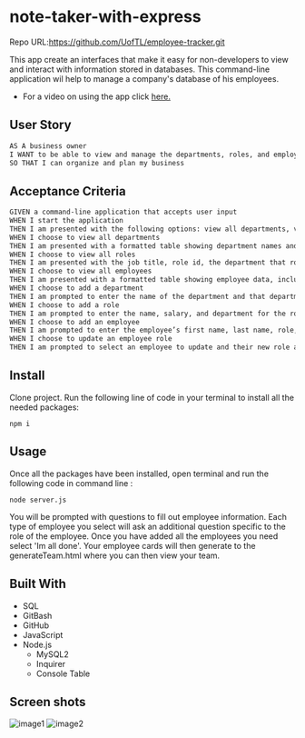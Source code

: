 # note-taker-with-express

Repo URL:https://github.com/UofTL/employee-tracker.git

This app create an interfaces that make it easy for non-developers to view and interact with information stored in databases. This command-line application wil help to manage a company's database of his employees.

* For a video on using the app click [here.](https://screencast-o-matic.com/watch/crQlbhVQNO5)
## User Story

```md
AS A business owner
I WANT to be able to view and manage the departments, roles, and employees in my company
SO THAT I can organize and plan my business
```

## Acceptance Criteria

```md
GIVEN a command-line application that accepts user input
WHEN I start the application
THEN I am presented with the following options: view all departments, view all roles, view all employees, add a department, add a role, add an employee, and update an employee role
WHEN I choose to view all departments
THEN I am presented with a formatted table showing department names and department ids
WHEN I choose to view all roles
THEN I am presented with the job title, role id, the department that role belongs to, and the salary for that role
WHEN I choose to view all employees
THEN I am presented with a formatted table showing employee data, including employee ids, first names, last names, job titles, departments, salaries, and managers that the employees report to
WHEN I choose to add a department
THEN I am prompted to enter the name of the department and that department is added to the database
WHEN I choose to add a role
THEN I am prompted to enter the name, salary, and department for the role and that role is added to the database
WHEN I choose to add an employee
THEN I am prompted to enter the employee’s first name, last name, role, and manager and that employee is added to the database
WHEN I choose to update an employee role
THEN I am prompted to select an employee to update and their new role and this information is updated in the database 
```

## Install

Clone project.
Run the following line of code in your terminal to install all the needed packages: 
```
npm i
```

## Usage

Once all the packages have been installed, open terminal and run the following code in command line : 
```
node server.js

```
You will be prompted with questions to fill out employee information. Each type of employee you select will ask an additional question specific to the role of the employee. Once you have added all the employees you need select 'Im all done'. Your employee cards will then generate to the generateTeam.html where you can then view your team. 

## Built With
- SQL
- GitBash
- GitHub
- JavaScript
- Node.js
  - MySQL2
  - Inquirer
  - Console Table

## Screen shots
![image1](https://user-images.githubusercontent.com/84641285/132789740-a45f0b9c-d561-428f-9174-3221df9cfdc4.png)
![image2](https://user-images.githubusercontent.com/84641285/132789972-ad503cfb-e5f3-493f-a977-9dcec35d3677.png)
